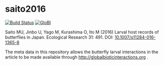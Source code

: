 # saito2016
[![Build Status](https://travis-ci.org/globalbioticinteractions/saito2016.svg)](https://travis-ci.org/globalbioticinteractions/saito2016) [![GloBI](http://api.globalbioticinteractions.org/interaction.svg?accordingTo=globi:globalbioticinteractions/saito2016)](http://globalbioticinteractions.org/?accordingTo=globi:globalbioticinteractions/saito2016)

Saito MU, Jinbo U, Yago M, Kurashima O, Ito M (2016) Larval host records of butterflies in Japan. Ecological Research 31: 491. DOI: [10.1007/s11284-016-1365-8](https://doi.org/10.1007/s11284-016-1365-8)

The meta data in this repository allows the butterfly larval interactions in the article to be made available through http://globalbioticinteractions.org .

